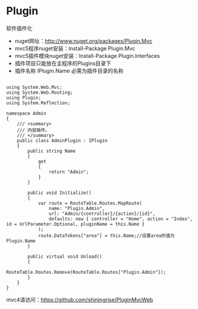 Plugin
======

软件插件化 
- nuget网址：http://www.nuget.org/packages/Plugin.Mvc
- mvc5程序nuget安装：Install-Package Plugin.Mvc 
- mvc5插件模块nuget安装：Install-Package Plugin.Interfaces  
- 插件项目只能放在主程序的Plugins目录下
- 插件名称 IPlugin.Name 必需为插件目录的名称

``` 插件类实例

using System.Web.Mvc;
using System.Web.Routing;
using Plugin;
using System.Reflection;

namespace Admin
{
    /// <summary>
    /// 内容插件。
    /// </summary>
    public class AdminPlugin : IPlugin
    {
        public string Name
        {
            get
            {
                return "Admin";
            }
        }

        public void Initialize()
        {
            var route = RouteTable.Routes.MapRoute(
                name: "Plugin.Admin",
                url: "Admin/{controller}/{action}/{id}",
                defaults: new { controller = "Home", action = "Index", id = UrlParameter.Optional, pluginName = this.Name }
            );
            route.DataTokens["area"] = this.Name;//设置area的值为Plugin.Name
        }

        public virtual void Unload()
        {
            RouteTable.Routes.Remove(RouteTable.Routes["Plugin.Admin"]);
        }
    }
}

```

mvc4请访问：https://github.com/shiningrise/PluginMvcWeb

